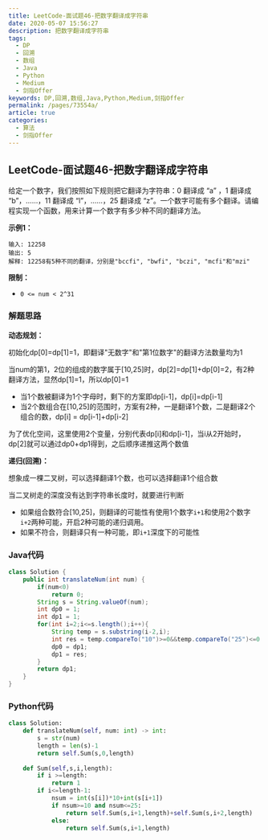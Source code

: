 ```yaml
---
title: LeetCode-面试题46-把数字翻译成字符串
date: 2020-05-07 15:56:27
description: 把数字翻译成字符串
tags: 
  - DP
  - 回溯
  - 数组
  - Java
  - Python
  - Medium
  - 剑指Offer
keywords: DP,回溯,数组,Java,Python,Medium,剑指Offer
permalink: /pages/73554a/
article: true
categories: 
  - 算法
  - 剑指Offer
---
```


## LeetCode-面试题46-把数字翻译成字符串 

给定一个数字，我们按照如下规则把它翻译为字符串：0 翻译成 “a” ，1 翻译成 “b”，……，11 翻译成 “l”，……，25 翻译成 “z”。一个数字可能有多个翻译。请编程实现一个函数，用来计算一个数字有多少种不同的翻译方法。

 <!--more-->

**示例1：**

```
输入: 12258
输出: 5
解释: 12258有5种不同的翻译，分别是"bccfi", "bwfi", "bczi", "mcfi"和"mzi"
```

**限制：**

- `0 <= num < 2^31`

### 解题思路

**动态规划：**

初始化dp[0]=dp[1]=1，即翻译"无数字"和"第1位数字"的翻译方法数量均为1

当num的第1，2位的组成的数字属于[10,25]时，dp[2]=dp[1]+dp[0]=2，有2种翻译方法，显然dp[1]=1，所以dp[0]=1

- 当1个数被翻译为1个字母时，剩下的方案即dp[i-1]，dp[i]=dp[i-1]
- 当2个数组合在[10,25]的范围时，方案有2种，一是翻译1个数，二是翻译2个组合的数，dp[i] = dp[i-1]+dp[i-2]

为了优化空间，这里使用2个变量，分别代表dp[i]和dp[i-1]，当i从2开始时，dp[2]就可以通过dp0+dp1得到，之后顺序递推这两个数值

**递归(回溯)：**

想象成一棵二叉树，可以选择翻译1个数，也可以选择翻译1个组合数

当二叉树走的深度没有达到字符串长度时，就要进行判断

- 如果组合数符合[10,25]，则翻译的可能性有使用1个数字`i+1`和使用2个数字`i+2`两种可能，开启2种可能的递归调用。
- 如果不符合，则翻译只有一种可能，即`i+1`深度下的可能性

### Java代码

```java
class Solution {
    public int translateNum(int num) {
        if(num<0)
            return 0;
        String s = String.valueOf(num);
        int dp0 = 1;
        int dp1 = 1;
        for(int i=2;i<=s.length();i++){
            String temp = s.substring(i-2,i);
            int res = temp.compareTo("10")>=0&&temp.compareTo("25")<=0 ? dp0 + dp1 : dp1;
            dp0 = dp1;
            dp1 = res;
        }
        return dp1;
    }
}
```

### Python代码

```python
class Solution:
    def translateNum(self, num: int) -> int:
        s = str(num)
        length = len(s)-1
        return self.Sum(s,0,length)
    
    def Sum(self,s,i,length):
        if i >=length:
            return 1
        if i<=length-1:
            nsum = int(s[i])*10+int(s[i+1])
            if nsum>=10 and nsum<=25:
                return self.Sum(s,i+1,length)+self.Sum(s,i+2,length)
            else:
                return self.Sum(s,i+1,length)
```
